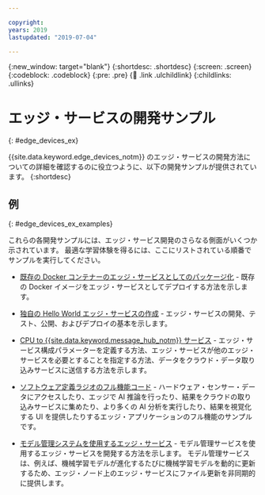 ```yaml
---

copyright:
years: 2019
lastupdated: "2019-07-04"

---
```


{:new_window: target="blank"}
{:shortdesc: .shortdesc}
{:screen: .screen}
{:codeblock: .codeblock}
{:pre: .pre}
{:child: .link .ulchildlink}
{:childlinks: .ullinks}

# エッジ・サービスの開発サンプル
{: #edge_devices_ex}

{{site.data.keyword.edge_devices_notm}} のエッジ・サービスの開発方法についての詳細を確認するのに役立つように、以下の開発サンプルが提供されています。
{:shortdesc}

## 例
{: #edge_devices_ex_examples}

これらの各開発サンプルには、エッジ・サービス開発のさらなる側面がいくつか示されています。 最適な学習体験を得るには、ここにリストされている順番でサンプルを実行してください。

* [既存の Docker コンテナーのエッジ・サービスとしてのパッケージ化](quickstart_example.md) - 既存の Docker イメージをエッジ・サービスとしてデプロイする方法を示します。

* [独自の Hello World エッジ・サービスの作成](developingstart_example.md) - エッジ・サービスの開発、テスト、公開、およびデプロイの基本を示します。

* [CPU to {{site.data.keyword.message_hub_notm}} サービス](cpu_msg_example.md) - エッジ・サービス構成パラメーターを定義する方法、エッジ・サービスが他のエッジ・サービスを必要とすることを指定する方法、データをクラウド・データ取り込みサービスに送信する方法を示します。

* [ソフトウェア定義ラジオのフル機能コード](software_defined_radio_ex_full.md) - ハードウェア・センサー・データにアクセスしたり、エッジで AI 推論を行ったり、結果をクラウドの取り込みサービスに集めたり、より多くの AI 分析を実行したり、結果を視覚化する UI を提供したりするエッジ・アプリケーションのフル機能のサンプルです。

* [モデル管理システムを使用するエッジ・サービス](mms.md) - モデル管理サービスを使用するエッジ・サービスを開発する方法を示します。 モデル管理サービスは、例えば、機械学習モデルが進化するたびに機械学習モデルを動的に更新するため、エッジ・ノード上のエッジ・サービスにファイル更新を非同期的に提供します。
